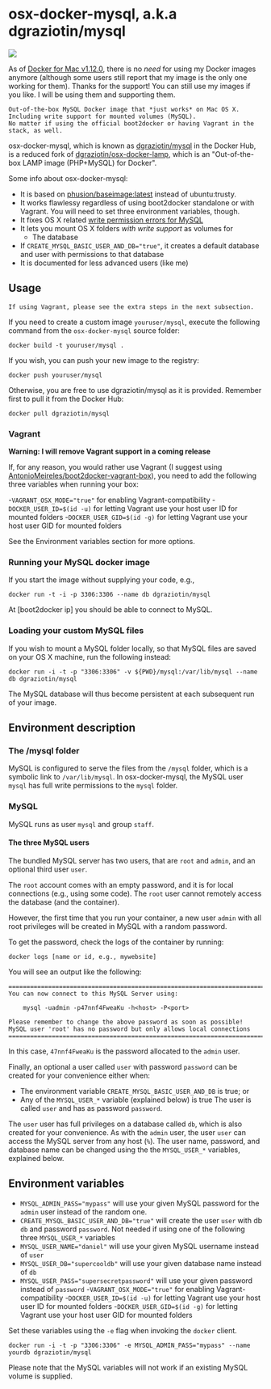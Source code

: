 # osx-docker-mysql, a.k.a dgraziotin/mysql

[![](https://images.microbadger.com/badges/image/dgraziotin/mysql.svg)](https://microbadger.com/images/dgraziotin/mysql "Get your own image badge on microbadger.com")

As of [Docker for Mac v1.12.0](https://docs.docker.com/engine/installation/mac/), there is no _need_ for using my Docker images anymore (although some users still report that my image is the only one working for them). Thanks for the support! You can still use my images if you like. I will be using them and supporting them.

    Out-of-the-box MySQL Docker image that *just works* on Mac OS X.
    Including write support for mounted volumes (MySQL).
    No matter if using the official boot2docker or having Vagrant in the stack, as well.

osx-docker-mysql, which is known as 
[dgraziotin/mysql](https://registry.hub.docker.com/u/dgraziotin/mysql/) 
in the Docker Hub, is a reduced fork of 
[dgraziotin/osx-docker-lamp](https://github.com/dgraziotin/osx-docker-lamp), 
which is an "Out-of-the-box LAMP image (PHP+MySQL) for Docker". 

Some info about osx-docker-mysql:

- It is based on [phusion/baseimage:latest](http://phusion.github.io/baseimage-docker/)
  instead of ubuntu:trusty.
- It works flawlessy regardless of using boot2docker standalone or with Vagrant. You will need to set three environment variables, though.
- It fixes OS X related [write permission errors for MySQL](https://github.com/boot2docker/boot2docker/issues/581)
- It lets you mount OS X folders *with write support* as volumes for
  - The database
- If `CREATE_MYSQL_BASIC_USER_AND_DB="true"`, it creates a default database and user with permissions to that database
- It is documented for less advanced users (like me)

## Usage

    If using Vagrant, please see the extra steps in the next subsection.

If you need to create a custom image `youruser/mysql`, 
execute the following command from the `osx-docker-mysql` source folder:

    docker build -t youruser/mysql .

If you wish, you can push your new image to the registry:

    docker push youruser/mysql

Otherwise, you are free to use dgraziotin/mysql as it is provided. Remember first
to pull it from the Docker Hub:

    docker pull dgraziotin/mysql

### Vagrant

**Warning: I will remove Vagrant support in a coming release**

If, for any reason, you would rather use Vagrant (I suggest using [AntonioMeireles/boot2docker-vagrant-box](https://github.com/AntonioMeireles/boot2docker-vagrant-box)), you need to add the following three variables when running your box:

-`VAGRANT_OSX_MODE="true"` for enabling Vagrant-compatibility
-`DOCKER_USER_ID=$(id -u)` for letting Vagrant use your host user ID for mounted folders
-`DOCKER_USER_GID=$(id -g)` for letting Vagrant use your host user GID for mounted folders

See the Environment variables section for more options.

### Running your MySQL docker image

If you start the image without supplying your code, e.g.,

    docker run -t -i -p 3306:3306 --name db dgraziotin/mysql

At [boot2docker ip] you should be able to connect to MySQL.

### Loading your custom MySQL files

If you wish to mount a MySQL folder locally, so that MySQL files are saved on your
OS X machine, run the following instead:

    docker run -i -t -p "3306:3306" -v ${PWD}/mysql:/var/lib/mysql --name db dgraziotin/mysql

The MySQL database will thus become persistent at each subsequent run of your image.

## Environment description

### The /mysql folder

MySQL is configured to serve the files from the `/mysql` folder, which is a symbolic
link to `/var/lib/mysql`. In osx-docker-mysql, the MySQL user `mysql` 
has full write permissions to the `mysql` folder.

### MySQL

MySQL runs as user `mysql` and group `staff`.

#### The three MySQL users

The bundled MySQL server has two users, that are `root` and `admin`, and an optional
third user `user`.

The `root` account comes with an empty password, and it is for local connections
(e.g., using some code). The `root` user cannot remotely access the database 
(and the container).

However, the first time that you run your container, a new user `admin` 
with all root privileges  will be created in MySQL with a random password. 

To get the password, check the logs of the container by running:

    docker logs [name or id, e.g., mywebsite]

You will see an output like the following:

    ========================================================================
    You can now connect to this MySQL Server using:

        mysql -uadmin -p47nnf4FweaKu -h<host> -P<port>

    Please remember to change the above password as soon as possible!
    MySQL user 'root' has no password but only allows local connections
    ========================================================================

In this case, `47nnf4FweaKu` is the password allocated to the `admin` user.

Finally, an optional a user called `user` with password `password` can be created for your convenience either when:
 - The environment variable `CREATE_MYSQL_BASIC_USER_AND_DB` is true; or
 - Any of the `MYSQL_USER_*` variable (explained below) is true
The user is called `user` and has as password `password`.

The `user` user has full privileges on a database called `db`, which is also created
for your convenience. As with the `admin` user, the user `user` can access
the MySQL server from any host (`%`).
The user name, password, and database name can be changed using
the the `MYSQL_USER_*` variables, explained below.

## Environment variables

- `MYSQL_ADMIN_PASS="mypass"` will use your given MySQL password for the `admin`
user instead of the random one.
- `CREATE_MYSQL_BASIC_USER_AND_DB="true"` will create the user `user` with db `db` and password `password`. Not needed if using one of the following three `MYSQL_USER_*` variables
- `MYSQL_USER_NAME="daniel"` will use your given MySQL username instead of `user`
- `MYSQL_USER_DB="supercooldb"` will use your given database name instead of `db`
- `MYSQL_USER_PASS="supersecretpassword"` will use your given password  instead of `password`
-`VAGRANT_OSX_MODE="true"` for enabling Vagrant-compatibility
-`DOCKER_USER_ID=$(id -u)` for letting Vagrant use your host user ID for mounted folders
-`DOCKER_USER_GID=$(id -g)` for letting Vagrant use your host user GID for mounted folders

Set these variables using the `-e` flag when invoking the `docker` client.

    docker run -i -t -p "3306:3306" -e MYSQL_ADMIN_PASS="mypass" --name yourdb dgraziotin/mysql

Please note that the MySQL variables will not work if an existing MySQL volume is supplied.
